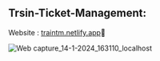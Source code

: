 <!---
# React + Vite

This template provides a minimal setup to get React working in Vite with HMR and some ESLint rules.

Currently, two official plugins are available:

- [@vitejs/plugin-react](https://github.com/vitejs/vite-plugin-react/blob/main/packages/plugin-react/README.md) uses [Babel](https://babeljs.io/) for Fast Refresh
- [@vitejs/plugin-react-swc](https://github.com/vitejs/vite-plugin-react-swc) uses [SWC](https://swc.rs/) for Fast Refresh
--->

## Trsin-Ticket-Management:
Website : [traintm.netlify.app](https://traintm.netlify.app)🚆

![Web capture_14-1-2024_163110_localhost](https://github.com/Myself-Rohit-Dey/Train-Ticket-Management/assets/75258734/6c415d21-57f7-4f76-802d-c6288222a5b5)
